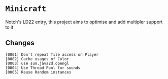 # ```Minicraft```
Notch's LD22 entry, this project aims to optimise and add multipler support to it

## Changes
```
[0001] Don't repeat Tile access on Player
[0002] Cache usages of Color
[0003] use sun.java2d.opengl
[0004] Use Thread Pool for sounds
[0005] Reuse Random instances
```